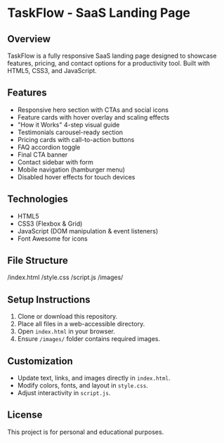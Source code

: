 # TaskFlow - SaaS Landing Page

## Overview
TaskFlow is a fully responsive SaaS landing page designed to showcase features, pricing, and contact options for a productivity tool. Built with HTML5, CSS3, and JavaScript.

## Features
- Responsive hero section with CTAs and social icons
- Feature cards with hover overlay and scaling effects
- "How it Works" 4-step visual guide
- Testimonials carousel-ready section
- Pricing cards with call-to-action buttons
- FAQ accordion toggle
- Final CTA banner
- Contact sidebar with form
- Mobile navigation (hamburger menu)
- Disabled hover effects for touch devices

## Technologies
- HTML5
- CSS3 (Flexbox & Grid)
- JavaScript (DOM manipulation & event listeners)
- Font Awesome for icons

## File Structure
/index.html
/style.css
/script.js
/images/


## Setup Instructions
1. Clone or download this repository.
2. Place all files in a web-accessible directory.
3. Open `index.html` in your browser.
4. Ensure `/images/` folder contains required images.

## Customization
- Update text, links, and images directly in `index.html`.
- Modify colors, fonts, and layout in `style.css`.
- Adjust interactivity in `script.js`.

## License
This project is for personal and educational purposes.
